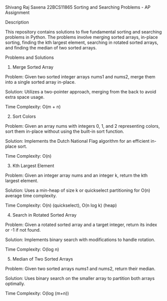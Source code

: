 Shivang Raj Saxena 22BCS11865
                                                                                                                        Sorting and Searching Problems - AP Assignment

Description

This repository contains solutions to five fundamental sorting and searching problems in Python. The problems involve merging sorted arrays, in-place sorting, finding the kth largest element, searching in rotated sorted arrays, and finding the median of two sorted arrays.

Problems and Solutions

1. Merge Sorted Array

Problem: Given two sorted integer arrays nums1 and nums2, merge them into a single sorted array in-place.

Solution: Utilizes a two-pointer approach, merging from the back to avoid extra space usage.

Time Complexity: O(m + n)

2. Sort Colors

Problem: Given an array nums with integers 0, 1, and 2 representing colors, sort them in-place without using the built-in sort function.

Solution: Implements the Dutch National Flag algorithm for an efficient in-place sort.

Time Complexity: O(n)

3. Kth Largest Element

Problem: Given an integer array nums and an integer k, return the kth largest element.

Solution: Uses a min-heap of size k or quickselect partitioning for O(n) average time complexity.

Time Complexity: O(n) (quickselect), O(n log k) (heap)

4. Search in Rotated Sorted Array

Problem: Given a rotated sorted array and a target integer, return its index or -1 if not found.

Solution: Implements binary search with modifications to handle rotation.

Time Complexity: O(log n)

5. Median of Two Sorted Arrays

Problem: Given two sorted arrays nums1 and nums2, return their median.

Solution: Uses binary search on the smaller array to partition both arrays optimally.

Time Complexity: O(log (m+n))
